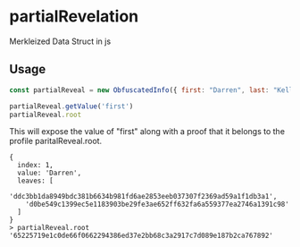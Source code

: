 # partialRevelation
Merkleized Data Struct in js

## Usage
```javascript
const partialReveal = new ObfuscatedInfo({ first: "Darren", last: "Kellenschwiler", nickname: "Deggen", phone: 123412341234, email: "boop@gmail.com", other: "stuff" })

partialReveal.getValue('first')
partialReveal.root
```

This will expose the value of "first" along with a proof that it belongs to the profile paritalReveal.root.
```node
{
  index: 1,
  value: 'Darren',
  leaves: [
    'ddc3bb1da8949bdc381b6634b981fd6ae2853eeb037307f2369ad59a1f1db3a1',
    'd0be549c1399ec5e1183903be29fe3ae652ff632fa6a559377ea2746a1391c98'
  ]
}
> partialReveal.root
'65225719e1c0de66f0662294386ed37e2bb68c3a2917c7d089e187b2ca767892'
```
